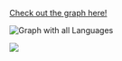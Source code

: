 


[Check out the graph here!](https://natrivera.github.io/tidytuesday/2023/2023-03-21/graph.html)


![Graph with all Languages](all_languages_highres.png)


![](r_prog_graph.gif)


